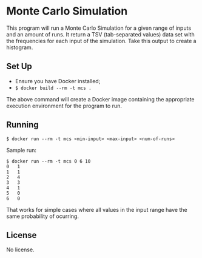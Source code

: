 # Monte Carlo Simulation

This program will run a Monte Carlo Simulation for a given range of inputs and an amount of runs. It return a TSV (tab-separated values) data set with the frequencies for each input of the simulation. Take this output to create a histogram. 

## Set Up

- Ensure you have Docker installed;
- `$ docker build --rm -t mcs .`

The above command will create a Docker image containing the appropriate execution environment for the program to run.

## Running 

`$ docker run --rm -t mcs <min-input> <max-input> <num-of-runs>`

Sample run:

```
$ docker run --rm -t mcs 0 6 10
0	1
1	1
2	4
3	3
4	1
5	0
6	0
```

That works for simple cases where all values in the input range have the same probability of ocurring.

## License

No license.
